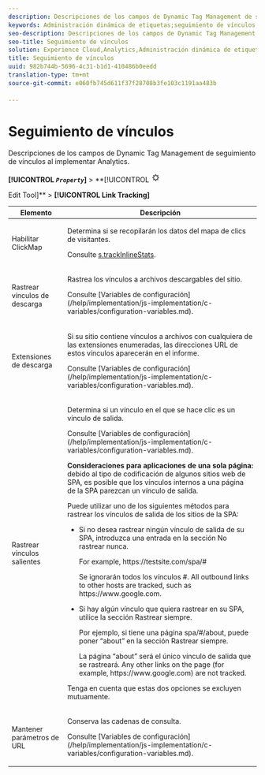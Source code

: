 ```yaml
---
description: Descripciones de los campos de Dynamic Tag Management de seguimiento de vínculos al implementar Analytics.
keywords: Administración dinámica de etiquetas;seguimiento de vínculos;habilitar clickmap;rastrear vínculos de descarga;extensiones de descarga;rastrear vínculos de salida;mantener parámetros de URL
seo-description: Descripciones de los campos de Dynamic Tag Management de seguimiento de vínculos al implementar Analytics.
seo-title: Seguimiento de vínculos
solution: Experience Cloud,Analytics,Administración dinámica de etiquetas
title: Seguimiento de vínculos
uuid: 982b744b-5696-4c31-b1d1-410486b0eedd
translation-type: tm+mt
source-git-commit: e060fb745d611f37f28708b3fe103c1191aa483b

---
```



# Seguimiento de vínculos

Descripciones de los campos de Dynamic Tag Management de seguimiento de vínculos al implementar Analytics.

**[!UICONTROL *`Property`*]** &gt; **[!UICONTROL ![](assets/settings_gear.png)

Edit Tool]** &gt; **[!UICONTROL Link Tracking]**

<table id="table_F23FB0B284E74B66A107B1D69D22A51C"> 
 <thead> 
  <tr> 
   <th colname="col1" class="entry"> Elemento </th> 
   <th colname="col2" class="entry"> Descripción </th> 
  </tr> 
 </thead>
 <tbody> 
  <tr> 
   <td colname="col1"> Habilitar ClickMap </td> 
   <td colname="col2"> <p>Determina si se recopilarán los datos del mapa de clics de visitantes. </p> <p>Consulte  <a href="../../../implement/js-implementation/c-variables/configuration-variables.md#concept_8FCA630706334F54B4DCB607378BCD00" format="dita" scope="local"> s.trackInlineStats</a>. </p> </td> 
  </tr> 
  <tr> 
   <td colname="col1"> Rastrear vínculos de descarga </td> 
   <td colname="col2"> <p>Rastrea los vínculos a archivos descargables del sitio. </p> <p>Consulte [Variables de configuración] (/help/implementation/js-implementation/c-variables/configuration-variables.md).</p> </td> 
  </tr> 
  <tr> 
   <td colname="col1"> Extensiones de descarga </td> 
   <td colname="col2"> <p>Si su sitio contiene vínculos a archivos con cualquiera de las extensiones enumeradas, las direcciones URL de estos vínculos aparecerán en el informe. </p>Consulte [Variables de configuración] (/help/implementation/js-implementation/c-variables/configuration-variables.md). </p> </td> 
  </tr> 
  <tr> 
   <td colname="col1"> Rastrear vínculos salientes </td> 
   <td colname="col2"> <p>Determina si un vínculo en el que se hace clic es un vínculo de salida. </p> <p>Consulte [Variables de configuración] (/help/implementation/js-implementation/c-variables/configuration-variables.md). </p> <p><b>Consideraciones para aplicaciones de una sola página:</b> debido al tipo de codificación de algunos sitios web de SPA, es posible que los vínculos internos a una página de la SPA parezcan un vínculo de salida.  </p> <p>Puede utilizar uno de los siguientes métodos para rastrear los vínculos de salida de los sitios de la SPA: </p> 
    <ul id="ul_A4179633ED0644C3BA5F548A58CA4EC9"> 
     <li id="li_1959FBF14E42469FA8724B37EB58BC54"> <p>Si no desea rastrear ningún vínculo de salida de su SPA, introduzca una entrada en la sección <span class="wintitle">No rastrear nunca</span>. </p> <p>For example, <span class="filepath"> https://testsite.com/spa/#</span> </p> <p>Se ignorarán todos los vínculos #. All outbound links to other hosts are tracked, such as <span class="filepath"> https://www.google.com</span>. </p> </li> 
     <li id="li_37DD4D37887243FB928C9C04ACE9D39E"> <p>Si hay algún vínculo que quiera rastrear en su SPA, utilice la sección <span class="wintitle">Rastrear siempre</span>. </p> <p>Por ejemplo, si tiene una página <span class="filepath">spa/#/about</span>, puede poner “about” en la sección <span class="wintitle">Rastrear siempre</span>. </p> <p>La página “about” será el único vínculo de salida que se rastreará. Any other links on the page (for example, <span class="filepath"> https://www.google.com</span>) are not tracked. </p> </li> 
    </ul> <p>Tenga en cuenta que estas dos opciones se excluyen mutuamente. </p> </td> 
  </tr> 
  <tr> 
   <td colname="col1"> Mantener parámetros de URL </td> 
   <td colname="col2"> <p>Conserva las cadenas de consulta. </p> <p>Consulte [Variables de configuración] (/help/implementation/js-implementation/c-variables/configuration-variables.md). </p> </td> 
  </tr> 
 </tbody> 
</table>

